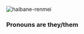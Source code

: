 ![haibane-renmei](https://user-images.githubusercontent.com/11721593/124340441-5cdb3280-db83-11eb-8f9f-da46ef61e5ed.gif)

### Pronouns are **they/them**
